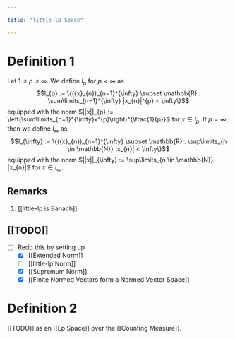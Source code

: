 ```yaml
---

title: "little-lp Space"

---
```

# Definition 1
Let $1 \leq p \leq \infty$. We define $l_{p}$ for $p < \infty$ as
$$l_{p} := \{({x}_{n})_{n=1}^{\infty} \subset \mathbb{R} : \sum\limits_{n=1}^{\infty} 
|x_{n}|^{p} < \infty\}$$
equipped with the norm $||x||_{p} := \left(\sum\limits_{n=1}^{\infty}x^{p}\right)^{\frac{1}{p}}$ for $x \in l_{p}$. If $p = \infty$, then we define $l_\infty$ as
$$l_{\infty} := \{({x}_{n})_{n=1}^{\infty} \subset \mathbb{R} : \sup\limits_{n \in \mathbb{N}} |x_{n}| < \infty\}$$
equipped with the norm $||x||_{\infty} := \sup\limits_{n \in \mathbb{N}} |x_{n}|$ for $x \in l_{\infty}$.
## Remarks
1. [[little-lp is Banach]]

## [[TODO]]
- [ ] Redo this by setting up
	- [x] [[Extended Norm]]
	- [ ] [[little-lp Norm]]
	- [x] [[Supremum Norm]]
	- [x] [[Finite Normed Vectors form a Normed Vector Space]]

# Definition 2
[[TODO]] as an [[Lp Space]] over the [[Counting Measure]].